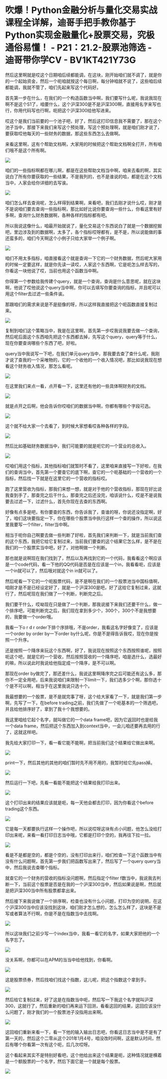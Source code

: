 # 吹爆！Python金融分析与量化交易实战课程全详解，迪哥手把手教你基于Python实现金融量化+股票交易，究极通俗易懂！ - P21：21.2-股票池筛选 - 迪哥带你学CV - BV1KT421Y73G

然后这里啊就是哎这个日期咱后续都能调，在这块，刚开始咱们就不调了，就是你的一个起始资金，然后一个呃咱就按这个每日啊，每分钟咱就不说了，这些咱后续都能调，我就不管了，咱们先起来写这个代码好。

首先第一步在什么，在我们的一个构造函数当中啊，我们要写什么呢，我说我现在啊不是这个S1了，咱要什么，这个沪深300是不是沪深300啊，直接用名字来写也行，你用代码写也行啊，呃把这个沪深300给他写进来。

哎这个是我们当前要的一个池子吧，好了，然后这打印信息我不需要了，那在这个池子当中，那接下来我们来写这个预处理，写这个预处理啊，就是咱们刚才说了，要获取哎他每天的一些财务的数据，那这些东西怎么去做啊。

来看这里啊，这有个帮助文档啊，大家用的时候把这个帮助文档啊全打开，所有咱们哦不是这个所有啊。

![](img/a516f12d7f91cde34623c0af9700594b_1.png)

咱们的一些指标啊都在哪儿啊，都是在这些帮助文档当中啊，咱来去看的啊，其实说白了所有你要获取的一些结果，不是我列的，也不是谁说的哈，都是在这个文档当中，人家会给你详细的去写诶。



![](img/a516f12d7f91cde34623c0af9700594b_3.png)

咱们怎么样去查询呢，怎么样得到结果啊，来看吧，我们去刚才说什么哎，刚才是不是说咱们要去查询一些指标啊，那比如好比说你要查询一些什么，你看这里有好多啊，查询什么财务数据啊，各种各样的指标都有吧。

所以我说这像什么，咱最开始就说了，量化交易这个东西说白了就是一个数据挖掘吧，里边涉及到的数据啊，太多了，各个指标哎呀都有，是不是，所以说能做的事还蛮多的，咱们今天啊这个小例子只给大家举一个例子啊。



![](img/a516f12d7f91cde34623c0af9700594b_5.png)

咱们不用太多指标，咱直接看这个就是查询一下它的一个财务数据，然后呢大家用的时候一定要这样，就是你先读一读哎，人家这个东西啊，它是呃怎么样去写的，你看这一块他说了哎，当前也用这个函数当中啊。

你得第一个参数给我传建个query，就是一个查询，查询是什么意思呢，就在这块啊，他说了哎他说这个query当中啊，你可以去填写你要查询的指标，并且呢可以用这个filter去过滤一些条件诶。

那跟咱们的需求来说是不是挺像的呀，所以这样我直接把这个呃函数直接复制过来。

![](img/a516f12d7f91cde34623c0af9700594b_7.png)

复制到咱们这个策略当中，我是在这里啊，首先第一步哎我说我要去做一个查询，然后呢后面这个东西咱先把这个东西都去掉，先写这个query，query等于什么，现在你要查询哪些个东西了吧，好啦。

query当中我说写一下吧，在我们单元query当中，那我要去查了查什么呢，我刚才说了查我的一个采唯物的，它的一个收他的一个收入情况吧，那比如说我现在想看这个财务收入情况，那怎么看呢。



![](img/a516f12d7f91cde34623c0af9700594b_9.png)

在这里我们来点一看，点开看一下，这里还有他的一些具体啊财务的文档。

![](img/a516f12d7f91cde34623c0af9700594b_11.png)

就是点开之后啊，他会告诉你哎咱们的数据当中啊，你都有哪些个字段可选。

![](img/a516f12d7f91cde34623c0af9700594b_13.png)

这个就不给大家一个去看了，到时候大家想看哎各种各样的字段。

![](img/a516f12d7f91cde34623c0af9700594b_15.png)

然后比如基础财务数据当中，我们可能要的就是呃它的一个营业的总收入。

![](img/a516f12d7f91cde34623c0af9700594b_17.png)

哎咱们用这个指标，其他指标咱们就暂时不看了，这里咱来直接写一下好啦，在我们的查询当中，首先第一个要查它的底下啊，查它的一个呃基础的一个营收的一个指标，然后找一下就是在这里它的一个营收的指标哎。

跑了这里营收为指标，那我们来想一想，就是对于他的个营收指标，那现在好比说我查到手了，那查完之后干什么，那查完之后还没完，咱该说什么，哎是不是说我要去过滤一下，过滤什么，首先你现在去查的东西啊。

好像有点多是吧，有你要查的东西，你告诉我了，查谁的呀，你说还没指定啊，好了，咱们这块要指定一下，你在哪些个股票当中执行这样一个查的操作，所以说这里我要写一个filter，filter当中啊。

相当于呃你自己啊要去做一些判断了好啦，首先我们来判断一下，就是当前我们查的这个东西，我把它给它复制过来，当前我们要查的这个结果它怎么样，是不是在我们的一个股票实当中吧，好了，对他啊做一个判断。

那也就是说啊现在我们找到了，然后以及再找到它的一个代码，我看看这个啊应该是一个code代码，看一下他的QQ代码是否是在应该是一个in，我看看呃，应该是一个in就可以了，然后哦对就这个in in就可以了。

然后呢看一下它的一个呃股票代码，是不是啊在我们的一个股票池当中国标值啊，咱刚才是不是已经设定好了，就是一个沪深300是吧，好了这给它复制过来，这就行了，然后呢现在我们做了一个判断，判断完之后。

我们要干什么，哎呦现在只是做了一个判断，那我说接下来我们还要干什么，做一个排序吧，可能判断完之后，我们现在拿到多少个，300个，300个不是我想要的，我要做一个order哦。

我看一下o r d r order下排个序排哦，不是order，我看这名字好像变了，应该是一个order by order by一下order by什么呢，你是不是得告诉我哎，现在你是按照一个升序。

还是按照一个降序来玩这个东西啊，好了，我说现在按照这个东西按照谁呢，按照呃这个吧，就是它的一个营收，然后按照营收的一个降序吧，咱是选什么，选最好的嘛，所以说此时我说给他指定成一个降序，是不可以啊。

那现在order by做完了，那还差什么，我说这里啊降序完之后可能还有这么多，那你不一定全用吧，后来我说咱们来限制一下limit一下，我们选多少个啊，那你选十个是不可以啊，相当于在这里我说只选十个。

我最想要的一个股票，是不是就完事了呀，这个给大家看了一下，就是我们第一步啊，先写了一下，在before trading之前，我们先做了一个呃基本的一个筛选吧，并且给他排序好了，拿到了我十个我想要的。

我这里咱给它起个名字，就叫做它的一个data frame吧，因为它返回时也是给我一个data frame，然后把这个东西加入到context当中，一会儿咱还要再去用的行了，这就这样吧。

我先给大家打印一下，看一看它能不能啊，把当前我们这个结果给它做出来啊。

![](img/a516f12d7f91cde34623c0af9700594b_19.png)

print一下，然后其他的其他的咱们暂时先不用不用的，我暂时给它先pass掉。

![](img/a516f12d7f91cde34623c0af9700594b_21.png)

然后运行一下吧，先看一看能不能把这个结果给我打印出来。

![](img/a516f12d7f91cde34623c0af9700594b_23.png)

这个打印出来的结果应该就是呃，每一天他会都去打印，因为你看这个before trading这个东西。

![](img/a516f12d7f91cde34623c0af9700594b_25.png)

它是每一天都要执行这样一个操作吧，所以说哎呀这块有点小问题，他怎么没给打印出来呢，来看一看打印日志当中哦，它都是打印个空的，我再往下拉一拉。



![](img/a516f12d7f91cde34623c0af9700594b_27.png)

看是不是都是空的，都是个空的，没有打印出来行，咱们检查一下这个函数当中有没有什么问题啊，首先第一步我们把函数写出来了，然后写了一个query query当中，然后我说去查哪个指标。

就查它的一个财务的营收的指标没问题啊，然后指定个filter f数当中，我说我去判断一下，当前这个股票是否是在我的一个沪深300当中，然后如果说是啊，然后就是把沪深300当中所有股票都拿出来。

然后接下来我说做了一个排序啊，检查也没有什么小问题，打印为空的说明，在这个沪深300当中应该没找到这块，咱们刚才怎么想的，怎么怎么样了，这块是不是写或者算法不行啊，你是不是在指数当中去找啊。



![](img/a516f12d7f91cde34623c0af9700594b_29.png)

所以这块我们之前少写一个index当中，我看一看它的名字，如果大家把他的一个名字忘了。

![](img/a516f12d7f91cde34623c0af9700594b_31.png)

没关系啊，你都可以在APM的当当中给他找到，你看啊。

![](img/a516f12d7f91cde34623c0af9700594b_33.png)

这是股票债券，然后找咱们找这个指数，这儿呢，把这个指数这个拿到手。

![](img/a516f12d7f91cde34623c0af9700594b_35.png)

然后给它复制过来，好了这是在指数当中呃，然后写一下我这个名字就叫沪深300，这就行了，然后重新的咱们再来运下回测，看看这回的结果，这回应该没什么问题了，刚才我们的一个股票池子没指用出来啊。



![](img/a516f12d7f91cde34623c0af9700594b_37.png)

这回咱们重新来看一下，看一下他的输入输出日志吧，你看这日志当中是不是有了第一天的，然后这个二零从这个201年1月4号，咱没改时间啊，这是默认时间，然后有哪个你看第一次有这个呃，后几次哎呀。

这个看起来其实不是特别好看吧，这个他给出来这个结果是呃，这种情况就是横着是一个额股票的一个名字，然后下面它是一个就是每个股票。



![](img/a516f12d7f91cde34623c0af9700594b_39.png)